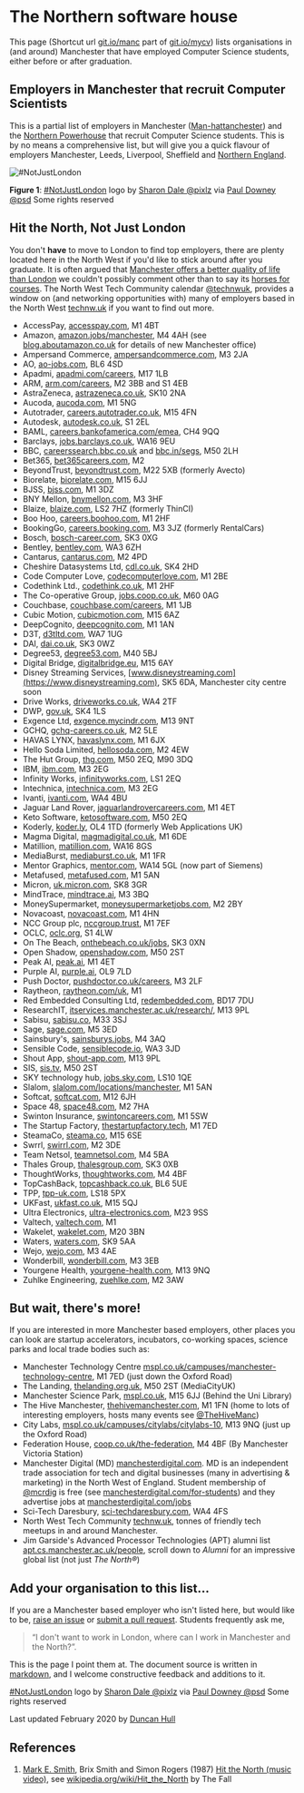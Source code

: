 
The Northern software house
========================================================
This page (Shortcut url [git.io/manc](http://git.io/manc) part of [git.io/mycv](http://git.io/mycv)) lists organisations in (and around) Manchester that have employed Computer Science students, either before or after graduation.

## Employers in Manchester that recruit Computer Scientists
This is a partial list of employers in Manchester ([Man-hattanchester](https://www.bbc.co.uk/programmes/m000182g)) and the [Northern Powerhouse](https://northernpowerhouse.gov.uk/) that recruit Computer Science students. This is by no means a comprehensive list, but will give you a quick flavour of employers Manchester, Leeds, Liverpool, Sheffield and [Northern England](https://en.wikipedia.org/wiki/Northern_England).

![#NotJustLondon](https://c2.staticflickr.com/2/1885/44796486382_12b53b6549_m_d.jpg "#NotJustLondon")

**Figure 1**: [#NotJustLondon](https://twitter.com/hashtag/notjustlondon) logo by [Sharon Dale @pixlz](https://twitter.com/pixlz) via [Paul Downey @psd](https://www.flickr.com/photos/psd/44796486382) Some rights reserved

## Hit the North, Not Just London

You don't **have** to move to London to find top employers, there are plenty located here in the North West if you'd like to stick around after you graduate. It is often argued that [Manchester offers a better quality of life than London](https://www.theguardian.com/money/2015/jul/07/manchester-offers-best-quality-of-life-for-young-graduates-says-report) we couldn't possibly comment other than to say its [horses for courses](https://en.wiktionary.org/wiki/horses_for_courses). The North West Tech Community calendar [@technwuk](https://twitter.com/technwuk), provides a window on (and networking opportunities with) many of employers based in the North West [technw.uk](http://technw.uk) if you want to find out more.

* AccessPay, [accesspay.com](https://www.accesspay.com), M1 4BT
* Amazon, [amazon.jobs/manchester](https://www.amazon.jobs/en-gb/locations/manchester-england), M4 4AH (see [blog.aboutamazon.co.uk](https://blog.aboutamazon.co.uk/company-news/amazon-opens-doors-to-newest-corporate-office-in-manchester) for details of new Manchester office)
* Ampersand Commerce, [ampersandcommerce.com](http://ampersandcommerce.com), M3 2JA
* AO, [ao-jobs.com](http://www.ao-jobs.com), BL6 4SD
* Apadmi, [apadmi.com/careers](http://www.apadmi.com/careers), M17 1LB
* ARM, [arm.com/careers](http://www.arm.com/careers), M2 3BB and S1 4EB
* AstraZeneca, [astrazeneca.co.uk](https://www.astrazeneca.co.uk), SK10 2NA
* Aucoda, [aucoda.com](http://www.aucoda.com), M1 5NG
* Autotrader, [careers.autotrader.co.uk](https://careers.autotrader.co.uk), M15 4FN
* Autodesk, [autodesk.co.uk](http://www.autodesk.co.uk), S1 2EL
* BAML, [careers.bankofamerica.com/emea](http://careers.bankofamerica.com/emea), CH4 9QQ
* Barclays, [jobs.barclays.co.uk](http://jobs.barclays.co.uk), WA16 9EU
* BBC, [careerssearch.bbc.co.uk](http://careerssearch.bbc.co.uk) and [bbc.in/segs](http://bbc.in/segs), M50 2LH
* Bet365, [bet365careers.com](https://www.bet365careers.com), M2
* BeyondTrust, [beyondtrust.com](https://www.beyondtrust.com), M22 5XB (formerly Avecto)
* Biorelate, [biorelate.com](http://www.biorelate.com), M15 6JJ
* BJSS, [bjss.com](http://www.bjss.com), M1 3DZ
* BNY Mellon, [bnymellon.com](https://www.bnymellon.com), M3 3HF
* Blaize, [blaize.com](https://www.blaize.com/), LS2 7HZ (formerly ThinCI)
* Boo Hoo, [careers.boohoo.com](https://careers.boohoo.com), M1 2HF
* BookingGo, [careers.booking.com](https://careers.booking.com/), M3 3JZ (formerly RentalCars)
* Bosch, [bosch-career.com](http://www.bosch-career.com), SK3 0XG
* Bentley, [bentley.com](http://www.bentley.com), WA3 6ZH
* Cantarus, [cantarus.com](http://www.cantarus.com), M2 4PD
* Cheshire Datasystems Ltd, [cdl.co.uk](http://www.cdl.co.uk), SK4 2HD
* Code Computer Love, [codecomputerlove.com](http://www.codecomputerlove.com), M1 2BE
* Codethink Ltd., [codethink.co.uk](http://www.codethink.co.uk), M1 2HF
* The Co-operative Group, [jobs.coop.co.uk](https://jobs.coop.co.uk), M60 0AG
* Couchbase, [couchbase.com/careers](http://www.couchbase.com/careers), M1 1JB
* Cubic Motion, [cubicmotion.com](https://www.cubicmotion.com), M15 6AZ
* DeepCognito, [deepcognito.com](http://www.deepcognito.com), M1 1AN
* D3T, [d3tltd.com](https://d3tltd.com), WA7 1UG
* DAI, [dai.co.uk](http://dai.co.uk), SK3 0WZ
* Degree53, [degree53.com](https://www.degree53.com), M40 5BJ
* Digital Bridge, [digitalbridge.eu](http://digitalbridge.eu), M15 6AY
* Disney Streaming Services, [www.disneystreaming.com](https://www.disneystreaming.com), SK5 6DA, Manchester city centre soon
* Drive Works, [driveworks.co.uk](https://www.driveworks.co.uk/), WA4 2TF
* DWP, [gov.uk](https://www.gov.uk/government/organisations/department-for-work-pensions), SK4 1LS
* Exgence Ltd, [exgence.mycindr.com](http://exgence.mycindr.com), M13 9NT
* GCHQ, [gchq-careers.co.uk](http://www.gchq-careers.co.uk), M2 5LE
* HAVAS LYNX, [havaslynx.com](https://www.havaslynx.com), M1 6JX
* Hello Soda Limited, [hellosoda.com](https://hellosoda.com/), M2 4EW
* The Hut Group, [thg.com](https://www.thg.com), M50 2EQ, M90 3DQ
* IBM, [ibm.com](http://www.ibm.com), M3 2EG
* Infinity Works, [infinityworks.com](https://www.infinityworks.com), LS1 2EQ
* Intechnica, [intechnica.com](https://intechnica.com/), M3 2EG
* Ivanti, [ivanti.com](https://www.ivanti.com), WA4 4BU
* Jaguar Land Rover, [jaguarlandrovercareers.com](http://www.jaguarlandrovercareers.com), M1 4ET
* Keto Software, [ketosoftware.com](http://www.ketosoftware.com), M50 2EQ
* Koderly, [koder.ly](https://www.koder.ly/), OL4 1TD (formerly Web Applications UK)
* Magma Digital, [magmadigital.co.uk](http://www.magmadigital.co.uk), M1 6DE
* Matillion, [matillion.com](https://www.matillion.com), WA16 8GS
* MediaBurst, [mediaburst.co.uk](https://www.mediaburst.co.uk), M1 1FR
* Mentor Graphics, [mentor.com](https://www.mentor.com), WA14 5GL (now part of Siemens)
* Metafused, [metafused.com](https://www.metafused.com), M1 5AN
* Micron, [uk.micron.com](http://uk.micron.com), SK8 3GR
* MindTrace, [mindtrace.ai](http://mindtrace.ai), M3 3BQ
* MoneySupermarket, [moneysupermarketjobs.com](http://www.moneysupermarketjobs.com), M2 2BY
* Novacoast, [novacoast.com](https://www.novacoast.com), M1 4HN
* NCC Group plc, [nccgroup.trust](https://www.nccgroup.trust), M1 7EF
* OCLC, [oclc.org](https://www.oclc.org), S1 4LW
* On The Beach, [onthebeach.co.uk/jobs](https://www.onthebeach.co.uk/jobs), SK3 0XN
* Open Shadow, [openshadow.com](https://www.openshadow.com), M50 2ST
* Peak AI, [peak.ai](http://peak.ai), M1 4ET
* Purple AI, [purple.ai](http://purple.ai), OL9 7LD
* Push Doctor, [pushdoctor.co.uk/careers](https://www.pushdoctor.co.uk/careers), M3 2LF
* Raytheon, [raytheon.com/uk](https://www.raytheon.com/uk), M1
* Red Embedded Consulting Ltd, [redembedded.com](http://www.redembedded.com), BD17 7DU
* ResearchIT, [itservices.manchester.ac.uk/research/](http://www.itservices.manchester.ac.uk/research/), M13 9PL
* Sabisu, [sabisu.co](http://www.sabisu.co), M33 3SJ
* Sage, [sage.com](http://www.sage.com), M5 3ED
* Sainsbury's, [sainsburys.jobs](https://sainsburys.jobs), M4 3AQ
* Sensible Code, [sensiblecode.io](http://sensiblecode.io), WA3 3JD
* Shout App, [shout-app.com](http://shout-app.com), M13 9PL
* SIS, [sis.tv](https://www.sis.tv), M50 2ST
* SKY technology hub, [jobs.sky.com](https://jobs.sky.com), LS10 1QE
* Slalom, [slalom.com/locations/manchester](https://www.slalom.com/locations/manchester),  M1 5AN
* Softcat, [softcat.com](https://www.softcat.com/contact-us/softcat-manchester), M12 6JH
* Space 48, [space48.com](http://www.space48.com), M2 7HA
* Swinton Insurance, [swintoncareers.com](http://www.swintoncareers.com), M1 5SW
* The Startup Factory, [thestartupfactory.tech](https://thestartupfactory.tech/), M1 7ED
* SteamaCo, [steama.co](https://steama.co/), M15 6SE
* Swrrl, [swirrl.com](http://www.swirrl.com), M2 3DE
* Team Netsol, [teamnetsol.com](https://teamnetsol.com), M4 5BA
* Thales Group, [thalesgroup.com](https://www.thalesgroup.com), SK3 0XB
* ThoughtWorks, [thoughtworks.com](https://www.thoughtworks.com), M4 4BF
* TopCashBack, [topcashback.co.uk](http://www.topcashback.co.uk), BL6 5UE
* TPP, [tpp-uk.com](https://www.tpp-uk.com), LS18 5PX
* UKFast, [ukfast.co.uk](https://www.ukfast.co.uk), M15 5QJ
* Ultra Electronics, [ultra-electronics.com](https://www.ultra-electronics.com), M23 9SS
* Valtech, [valtech.com](https://www.valtech.com), M1
* Wakelet, [wakelet.com](https://wakelet.com), M20 3BN
* Waters, [waters.com](https://www.waters.com), SK9 5AA
* Wejo, [wejo.com](https://www.wejo.com), M3 4AE
* Wonderbill, [wonderbill.com](https://www.wonderbill.com), M3 3EB
* Yourgene Health, [yourgene-health.com](https://www.yourgene-health.com/), M13 9NQ
* Zuhlke Engineering, [zuehlke.com](https://www.zuehlke.com), M2 3AW
<!--* Liquidated HUMAN, [human.software](https://human.software), M1 6HS-->

## But wait, there's more!

If you are interested in more Manchester based employers, other places you can look are startup accelerators, incubators, co-working spaces, science parks and local trade bodies such as:

* Manchester Technology Centre [mspl.co.uk/campuses/manchester-technology-centre](https://mspl.co.uk/campuses/manchester-technology-centre/), M1 7ED (just down the Oxford Road)
* The Landing, [thelanding.org.uk](http://www.thelanding.org.uk), M50 2ST (MediaCityUK)
* Manchester Science Park, [mspl.co.uk](https://mspl.co.uk/), M15 6JJ (Behind the Uni Library)
* The Hive Manchester, [thehivemanchester.com](https://www.thehivemanchester.com/), M1 1FN (home to lots of interesting employers, hosts many events see [@TheHiveManc](https://twitter.com/TheHiveManc))
* City Labs, [mspl.co.uk/campuses/citylabs/citylabs-10](https://mspl.co.uk/campuses/citylabs/citylabs-10/), M13 9NQ (just up the Oxford Road)
* Federation House, [coop.co.uk/the-federation](https://www.coop.co.uk/the-federation), M4 4BF (By Manchester Victoria Station)
* Manchester Digital (MD) [manchesterdigital.com](https://www.manchesterdigital.com). MD is an independent trade association for tech and digital businesses (many in advertising & marketing) in the North West of England. Student membership of [@mcrdig](https://twitter.com/mcrdig) is free (see [manchesterdigital.com/for-students](https://www.manchesterdigital.com/for-students)) and they advertise jobs at [manchesterdigital.com/jobs](https://www.manchesterdigital.com/jobs)  
* Sci-Tech Daresbury, [sci-techdaresbury.com](http://www.sci-techdaresbury.com), WA4 4FS
* North West Tech Community [technw.uk](http://technw.uk), tonnes of friendly tech meetups in and around Manchester.
* Jim Garside's Advanced Processor Technologies (APT) alumni list [apt.cs.manchester.ac.uk/people](http://apt.cs.manchester.ac.uk/people/), scroll down to *Alumni* for an impressive global list (not just *The North®*)

## Add your organisation to this list...

If you are a Manchester based employer who isn't listed here, but would like to be, [raise an issue](https://github.com/dullhunk/book/issues) or [submit a pull request](https://github.com/dullhunk/book/compare). Students frequently ask me,

> “I don't want to work in London, where can I work in Manchester and the North?”.

This is the page I point them at. The document source is written in [markdown](https://en.wikipedia.org/wiki/Markdown), and I welcome constructive feedback and additions to it.


[#NotJustLondon](https://twitter.com/hashtag/notjustlondon) logo by [Sharon Dale @pixlz](https://twitter.com/pixlz) via [Paul Downey @psd](https://www.flickr.com/photos/psd/44796486382) Some rights reserved

Last updated February 2020 by [Duncan Hull](http://www.cs.man.ac.uk/~hulld/)

## References

1. [Mark E. Smith](https://en.wikipedia.org/wiki/Mark_E._Smith), Brix Smith and Simon Rogers (1987) [Hit the North (music video)](https://www.youtube.com/watch?v=QzivmOQWkVQ), see [wikipedia.org/wiki/Hit_the_North](https://en.wikipedia.org/wiki/Hit_the_North) by The Fall
